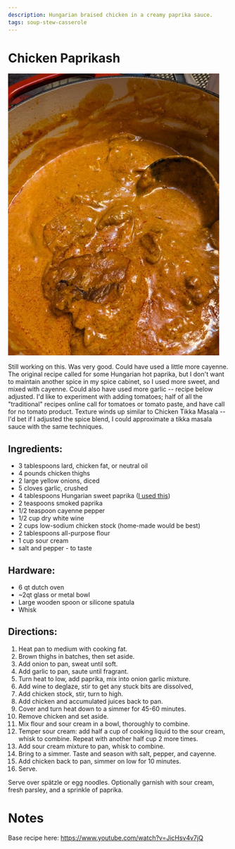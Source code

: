 ```yaml
---
description: Hungarian braised chicken in a creamy paprika sauce. 
tags: soup-stew-casserole
---
```


# Chicken Paprikash

![Chicken Paprikash](../images/paprikash.jpg)

Still working on this. Was very good. Could have used a little more cayenne. The original recipe called for some Hungarian hot paprika, but I don't want to maintain another spice in my spice cabinet, so I used more sweet, and mixed with cayenne. Could also have used more garlic -- recipe below adjusted. I'd like to experiment with adding tomatoes; half of all the "traditional" recipes online call for tomatoes or tomato paste, and have call for no tomato product. Texture winds up similar to Chicken Tikka Masala -- I'd bet if I adjusted the spice blend, I could approximate a tikka masala sauce with the same techniques. 

## Ingredients:
- 3 tablespoons lard, chicken fat, or neutral oil
- 4 pounds chicken thighs
- 2 large yellow onions, diced
- 5 cloves garlic, crushed
- 4 tablespoons Hungarian sweet paprika ([I used this](https://www.amazon.com/dp/B004YXNJT8))
- 2 teaspoons smoked paprika
- 1/2 teaspoon cayenne pepper
- 1/2 cup dry white wine
- 2 cups low-sodium chicken stock (home-made would be best)
- 2 tablespoons all-purpose flour
- 1 cup sour cream
- salt and pepper - to taste

## Hardware:
- 6 qt dutch oven
- ~2qt glass or metal bowl
- Large wooden spoon or silicone spatula
- Whisk

## Directions:

1. Heat pan to medium with cooking fat.
2. Brown thighs in batches, then set aside.
3. Add onion to pan, sweat until soft. 
4. Add garlic to pan, saute until fragrant.
5. Turn heat to low, add paprika, mix into onion garlic mixture.
6. Add wine to deglaze, stir to get any stuck bits are dissolved,
7. Add chicken stock, stir, turn to high.
8. Add chicken and accumulated juices back to pan. 
9. Cover and turn heat down to a simmer for 45-60 minutes.
10. Remove chicken and set aside.
11. Mix flour and sour cream in a bowl, thoroughly to combine. 
12. Temper sour cream: add half a cup of cooking liquid to the sour cream, whisk to combine. Repeat with another half cup 2 more times.
13. Add sour cream mixture to pan, whisk to combine.
14. Bring to a simmer. Taste and season with salt, pepper, and cayenne.
15. Add chicken back to pan, simmer on low for 10 minutes.
16. Serve.

Serve over spätzle or egg noodles. Optionally garnish with sour cream, fresh parsley, and a sprinkle of paprika. 

# Notes

Base recipe here: <https://www.youtube.com/watch?v=JicHsv4v7jQ>
